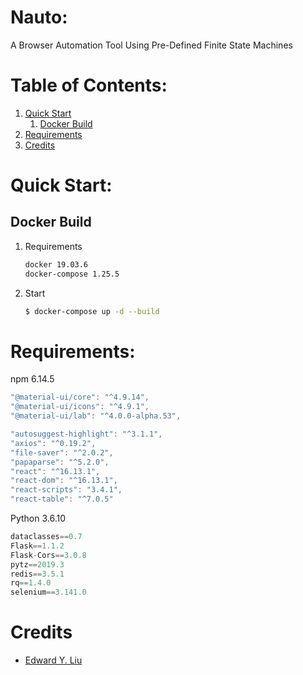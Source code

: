 # Nauto:
A Browser Automation Tool Using Pre-Defined Finite State Machines

# Table of Contents:
1. [Quick Start](#quick-start)
    1. [Docker Build](#docker-build)
1. [Requirements](#requirements)
1. [Credits](#credits)

# Quick Start:
## Docker Build
1. Requirements
    ```bash
    docker 19.03.6
    docker-compose 1.25.5
    ```

1. Start
    ```bash
    $ docker-compose up -d --build
    ```

# Requirements:
npm 6.14.5
```javascript
"@material-ui/core": "^4.9.14",
"@material-ui/icons": "^4.9.1",
"@material-ui/lab": "^4.0.0-alpha.53",

"autosuggest-highlight": "^3.1.1",
"axios": "^0.19.2",
"file-saver": "^2.0.2",
"papaparse": "^5.2.0",
"react": "^16.13.1",
"react-dom": "^16.13.1",
"react-scripts": "3.4.1",
"react-table": "^7.0.5"
```

Python 3.6.10
```python
dataclasses==0.7
Flask==1.1.2
Flask-Cors==3.0.8
pytz==2019.3
redis==3.5.1
rq==1.4.0
selenium==3.141.0
```

# Credits
* [Edward Y. Liu](edwardy.liu@mail.utoronto.ca)